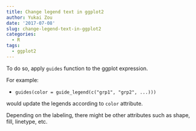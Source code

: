 ```yaml
---
title: Change legend text in ggplot2
author: Yukai Zou
date: '2017-07-08'
slug: change-legend-text-in-ggplot2
categories:
  - R
tags:
  - ggplot2
---
```


To do so, apply `guides` function to the ggplot expression. 

For example:

- `guides(color = guide_legend(c("grp1", "grp2", ...)))`

would update the legends according to `color` attribute. 

Depending on the labeling, there might be other attributes such as shape, fill, linetype, etc.
